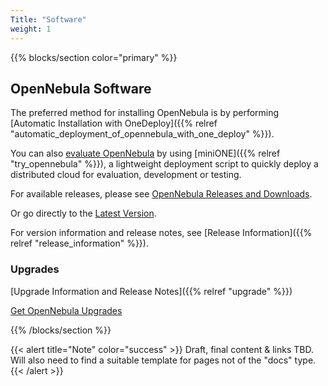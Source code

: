 ```yaml
---
Title: "Software"
weight: 1
---
```


{{% blocks/section color="primary" %}}

## OpenNebula Software

The preferred method for installing OpenNebula is by performing [Automatic Installation with OneDeploy]({{% relref "automatic_deployment_of_opennebula_with_one_deploy" %}}).

You can also [evaluate OpenNebula](https://opennebula.io/evaluate-opennebula/#try_yourself) by using [miniONE]({{% relref "try_opennebula" %}}), a lightweight deployment script to quickly deploy a distributed cloud for evaluation, development or testing.

For available releases, please see [OpenNebula Releases and Downloads](https://opennebula.io/use/#download_opennebula).

Or go directly to the [Latest Version](https://opennebula.io/opennebula-6-10-bubble/).

For version information and release notes, see [Release Information]({{% relref "release_information" %}}).

<!-- (Page that explains about repos and links to the docs on repos and to the repos for CE and EE) -->

### Upgrades

[Upgrade Information and Release Notes]({{% relref "upgrade" %}})

[Get OpenNebula Upgrades](https://opennebula.io/get-upgrade/)


{{% /blocks/section %}}

{{< alert title="Note" color="success" >}}
Draft, final content & links TBD. Will also need to find a suitable template for pages not of the "docs" type.
{{< /alert >}}
